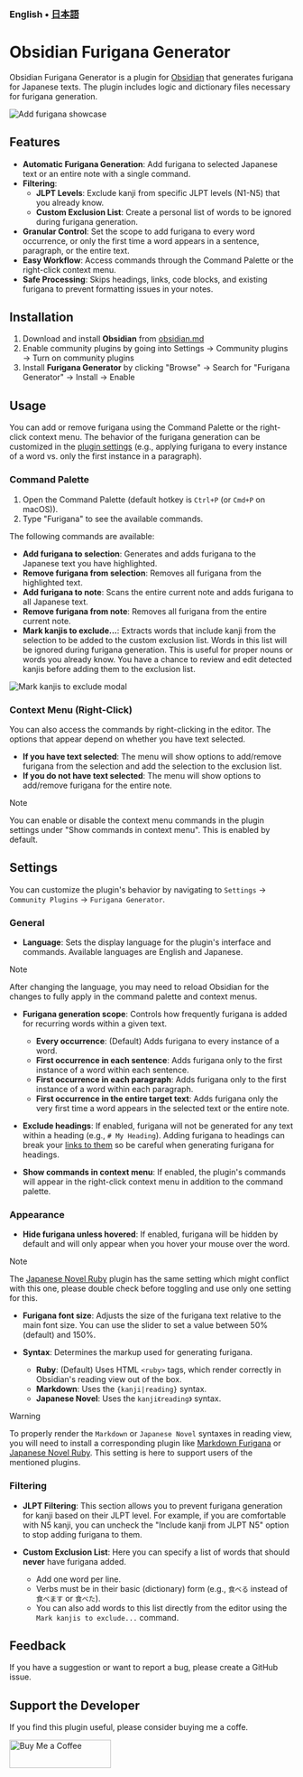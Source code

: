 ### English • [日本語](./README-ja.md)

# Obsidian Furigana Generator

Obsidian Furigana Generator is a plugin for [Obsidian](https://obsidian.md) that generates furigana for Japanese texts. The plugin includes logic and dictionary files necessary for furigana generation.

![Add furigana showcase](./images/add_furigana_showcase.gif)

## Features

-   **Automatic Furigana Generation**: Add furigana to selected Japanese text or an entire note with a single command.
-   **Filtering**:
    -   **JLPT Levels**: Exclude kanji from specific JLPT levels (N1-N5) that you already know.
    -   **Custom Exclusion List**: Create a personal list of words to be ignored during furigana generation.
-   **Granular Control**: Set the scope to add furigana to every word occurrence, or only the first time a word appears in a sentence, paragraph, or the entire text.
-   **Easy Workflow**: Access commands through the Command Palette or the right-click context menu.
-   **Safe Processing**: Skips headings, links, code blocks, and existing furigana to prevent formatting issues in your notes.

## Installation

1. Download and install **Obsidian** from [obsidian.md](https://obsidian.md/)
2. Enable community plugins by going into Settings → Community plugins → Turn on community plugins
3. Install **Furigana Generator** by clicking "Browse" → Search for "Furigana Generator" → Install → Enable

## Usage

You can add or remove furigana using the Command Palette or the right-click context menu. The behavior of the furigana generation can be customized in the [plugin settings](#settings) (e.g., applying furigana to every instance of a word vs. only the first instance in a paragraph).

### Command Palette

1.  Open the Command Palette (default hotkey is `Ctrl+P` (or `Cmd+P` on macOS)).
2.  Type "Furigana" to see the available commands.

The following commands are available:

-   **Add furigana to selection**: Generates and adds furigana to the Japanese text you have highlighted.
-   **Remove furigana from selection**: Removes all furigana from the highlighted text.
-   **Add furigana to note**: Scans the entire current note and adds furigana to all Japanese text.
-   **Remove furigana from note**: Removes all furigana from the entire current note.
-   **Mark kanjis to exclude...**: Extracts words that include kanji from the selection to be added to the custom exclusion list. Words in this list will be ignored during furigana generation. This is useful for proper nouns or words you already know. You have a chance to review and edit detected kanjis before adding them to the exclusion list.

![Mark kanjis to exclude modal](./images/mark_kanjis_to_exclude_modal.png)

### Context Menu (Right-Click)

You can also access the commands by right-clicking in the editor. The options that appear depend on whether you have text selected.

-   **If you have text selected**: The menu will show options to add/remove furigana from the selection and add the selection to the exclusion list.
-   **If you do not have text selected**: The menu will show options to add/remove furigana for the entire note.
> [!NOTE]
> You can enable or disable the context menu commands in the plugin settings under "Show commands in context menu". This is enabled by default.

## Settings

You can customize the plugin's behavior by navigating to `Settings` → `Community Plugins` → `Furigana Generator`.

### General

-   **Language**: Sets the display language for the plugin's interface and commands. Available languages are English and Japanese.
> [!NOTE]  
> After changing the language, you may need to reload Obsidian for the changes to fully apply in the command palette and context menus.

-   **Furigana generation scope**: Controls how frequently furigana is added for recurring words within a given text.

    -   **Every occurrence**: (Default) Adds furigana to every instance of a word.
    -   **First occurrence in each sentence**: Adds furigana only to the first instance of a word within each sentence.
    -   **First occurrence in each paragraph**: Adds furigana only to the first instance of a word within each paragraph.
    -   **First occurrence in the entire target text**: Adds furigana only the very first time a word appears in the selected text or the entire note.

-   **Exclude headings**: If enabled, furigana will not be generated for any text within a heading (e.g., `# My Heading`). Adding furigana to headings can break your [links to them](https://help.obsidian.md/Links+and+backlinks/Internal+links#Link+to+a+heading+in+a+note) so be careful when generating furigana for headings.

-   **Show commands in context menu**: If enabled, the plugin's commands will appear in the right-click context menu in addition to the command palette.

### Appearance

-   **Hide furigana unless hovered**: If enabled, furigana will be hidden by default and will only appear when you hover your mouse over the word.
> [!NOTE]
> The [Japanese Novel Ruby](https://github.com/k-quels/japanese-novel-ruby) plugin has the same setting which might conflict with this one, please double check before toggling and use only one setting for this.

-   **Furigana font size**: Adjusts the size of the furigana text relative to the main font size. You can use the slider to set a value between 50% (default) and 150%.

-   **Syntax**: Determines the markup used for generating furigana.

    -   **Ruby**: (Default) Uses HTML `<ruby>` tags, which render correctly in Obsidian's reading view out of the box.
    -   **Markdown**: Uses the `{kanji|reading}` syntax.
    -   **Japanese Novel**: Uses the `kanji《reading》` syntax.
> [!WARNING]  
> To properly render the `Markdown` or `Japanese Novel` syntaxes in reading view, you will need to install a corresponding plugin like [Markdown Furigana](https://github.com/steven-kraft/obsidian-markdown-furigana) or [Japanese Novel Ruby](https://github.com/k-quels/japanese-novel-ruby). This setting is here to support users of the mentioned plugins.

### Filtering

-   **JLPT Filtering**: This section allows you to prevent furigana generation for kanji based on their JLPT level. For example, if you are comfortable with N5 kanji, you can uncheck the "Include kanji from JLPT N5" option to stop adding furigana to them.

-   **Custom Exclusion List**: Here you can specify a list of words that should **never** have furigana added.
    -   Add one word per line.
    -   Verbs must be in their basic (dictionary) form (e.g., `食べる` instead of `食べます` or `食べた`).
    -   You can also add words to this list directly from the editor using the `Mark kanjis to exclude...` command.

## Feedback

If you have a suggestion or want to report a bug, please create a GitHub issue.

## Support the Developer

If you find this plugin useful, please consider buying me a coffe.

<a href="https://www.buymeacoffee.com/asuder">
    <img src="https://cdn.buymeacoffee.com/buttons/v2/default-yellow.png" alt="Buy Me a Coffee" width="180" height="50">
</a>
